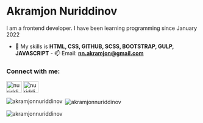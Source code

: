 # Akramjon Nuriddinov
<!-- <h3 align="center"></h3> -->
I am a frontend developer. I have been learning programming since January 2022 
- 🌱 My skills is **HTML, CSS, GITHUB, SCSS, BOOTSTRAP, GULP, JAVASCRIPT**  - 📫 Email: **nn.akramjon@gmail.com**

<h3 align="left">Connect with me:</h3>
<p align="left">
  <a href="https://fb.com/nuriddinovakramjon3@gmail.com" target="blank"
    ><img
      align="center"
      src="https://raw.githubusercontent.com/rahuldkjain/github-profile-readme-generator/master/src/images/icons/Social/facebook.svg"
      alt="nuriddinovakramjon3@gmail.com"
      height="30"
      width="40"
  /></a>
  <a href="https://instagram.com/nuriddinov.akramj0n" target="blank"
    ><img
      align="center"
      src="https://raw.githubusercontent.com/rahuldkjain/github-profile-readme-generator/master/src/images/icons/Social/instagram.svg"
      alt="nuriddinov.akramj0n"
      height="30"
      width="40"
  /></a>
</p>


<p>
  <img
    align="left"
    src="https://github-readme-stats.vercel.app/api/top-langs?username=akramjonnuriddinov&show_icons=true&locale=en&layout=compact"
    alt="akramjonnuriddinov"
  />
</p>

<p>
  &nbsp;<img
    align="center"
    src="https://github-readme-stats.vercel.app/api?username=akramjonnuriddinov&show_icons=true&locale=en"
    alt="akramjonnuriddinov"
  />
</p>

<p>
  <img
    align="center"
    src="https://github-readme-streak-stats.herokuapp.com/?user=akramjonnuriddinov&"
    alt="akramjonnuriddinov"
  />
</p>
